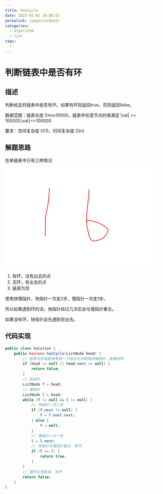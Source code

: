 ```yaml
---
title: hasCycle
date: 2023-02-01 18:08:51
permalink: /pages/acbee2/
categories:
  - algorithm
  - list
tags:
  - 
---
```

# 判断链表中是否有环
## 描述
判断给定的链表中是否有环。如果有环则返回true，否则返回false。

数据范围：链表长度 0≤n≤10000，链表中任意节点的值满足 |val| <= 100000∣val∣<=100000

要求：空间复杂度 O(1)，时间复杂度 O(n)

## 解题思路
在单链表中只有三种情况

![](./img/hasCycle/2022-06-12-08-36-45.png)

1. 有环，没有出去的点
2. 无环，有出去的点
3. 链表为空

使用快慢指针，快指针一次走2步，慢指针一次走1步。

所以如果遇到环的话，快指针经过几次后会与慢指针重合。

如果没有环，快指针会先遇到空出去。

## 代码实现
```java
public class Solution {
    public boolean hasCycle(ListNode head) {
        // 链表为空或链表里就一个结点无法使用快慢指针，直接排除
        if (head == null || head.next == null) {
            return false;
        }
        // 快指针
        ListNode f = head;
        // 慢指针
        ListNode l = head;
        while (f != null && l != null) {
            // 快指针一次二步
            if (f.next != null) {
                f = f.next.next;
            } else {
                f = null;
            }
            // 慢指针一次一步
            l = l.next;
            // 快指针与慢指针重合，有环
            if (f == l) {
                return true;
            }
        }
        // 循环正常结束，无环
        return false;
    }
}
```
